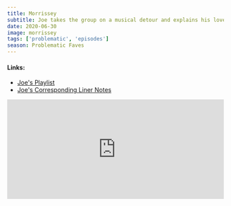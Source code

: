 ```yaml
---
title: Morrissey
subtitle: Joe takes the group on a musical detour and explains his love of Morrissey and listening to an artist after their fall from grace. Rob and Duff are very patient.
date: 2020-06-30
image: morrissey
tags: ['problematic', 'episodes']
season: Problematic Faves
---
```

<h4>Links:</h4>
<ul class="links">
<li><a href="https://spoti.fi/2Z92noX">Joe's Playlist</a></li>
<li><a href="https://bit.ly/2BaROcT">Joe's Corresponding Liner Notes</a></li>
</ul>
<iframe src="https://open.spotify.com/embed-podcast/episode/6wdYEEbbrTRMCgITF53LSA" width="100%" height="232" frameborder="0" allowtransparency="true" allow="encrypted-media"></iframe>